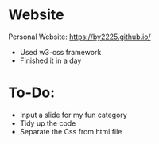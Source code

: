 # Website
Personal Website:
https://by2225.github.io/

- Used w3-css framework
- Finished it in a day

# To-Do:
- Input a slide for my fun category
- Tidy up the code
- Separate the Css from html file
